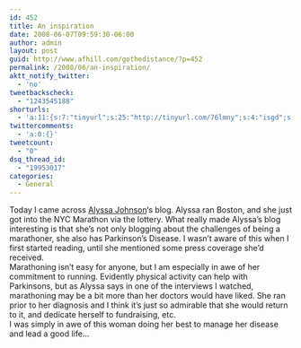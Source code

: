 ```yaml
---
id: 452
title: An inspiration
date: 2008-06-07T09:59:30-06:00
author: admin
layout: post
guid: http://www.afhill.com/gothedistance/?p=452
permalink: /2008/06/an-inspiration/
aktt_notify_twitter:
  - 'no'
tweetbackscheck:
  - "1243545188"
shorturls:
  - 'a:11:{s:7:"tinyurl";s:25:"http://tinyurl.com/76lmny";s:4:"isgd";s:17:"http://is.gd/ff4b";s:5:"bitly";s:18:"http://bit.ly/qDe7";s:5:"snipr";s:22:"http://snipr.com/9rm0k";s:5:"snurl";s:22:"http://snurl.com/9rm0k";s:7:"snipurl";s:24:"http://snipurl.com/9rm0k";s:4:"trim";s:17:"http://tr.im/41x9";s:5:"adjix";s:207:"(10 Jan 2008 temporary restriction: API requires valid partnerID or partnerEmail key in request. Contact us if this affects you.) Invalid Adjix request. API documentation @ http://web.adjix.com/AdjixAPI.html";s:4:"advu";s:203:"(10 Jan 2008 temporary restriction: API requires valid partnerID or partnerEmail key in request. Contact us if this affects you.) Invalid Adjix request. API documentation @ http://web.ad.vu/AdjixAPI.html";s:4:"zima";s:19:"http://zi.ma/372fb5";s:9:"permalink";s:59:"http://www.afhill.com/gothedistance/2008/06/an-inspiration/";}'
twittercomments:
  - 'a:0:{}'
tweetcount:
  - "0"
dsq_thread_id:
  - "19953017"
categories:
  - General
---
```

Today I came across [Alyssa Johnson](http://runalyssa.blogspot.com)&#8216;s blog. Alyssa ran Boston, and she just got into the NYC Marathon via the lottery. What really made Alyssa&#8217;s blog interesting is that she&#8217;s not only blogging about the challenges of being a marathoner, she also has Parkinson&#8217;s Disease. I wasn&#8217;t aware of this when I first started reading, until she mentioned some press coverage she&#8217;d received.  
Marathoning isn&#8217;t easy for anyone, but I am especially in awe of her commitment to running. Evidently physical activity can help with Parkinsons, but as Alyssa says in one of the interviews I watched, marathoning may be a bit more than her doctors would have liked. She ran prior to her diagnosis and I think it&#8217;s just so admirable that she would return to it, and dedicate herself to fundraising, etc.  
I was simply in awe of this woman doing her best to manage her disease and lead a good life&#8230;